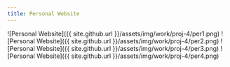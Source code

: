 ```yaml
---
title: Personal Website
---
```


![Personal Website]({{ site.github.url }}/assets/img/work/proj-4/per1.png)
![Personal Website]({{ site.github.url }}/assets/img/work/proj-4/per2.png)
![Personal Website]({{ site.github.url }}/assets/img/work/proj-4/per3.png)
![Personal Website]({{ site.github.url }}/assets/img/work/proj-4/per4.png)
